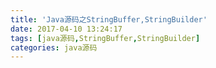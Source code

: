 ```yaml
---
title: 'Java源码之StringBuffer,StringBuilder'
date: 2017-04-10 13:24:17
tags: [java源码,StringBuffer,StringBuilder]
categories: java源码
---
```

